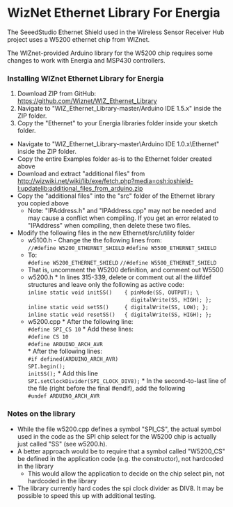 WizNet Ethernet Library For Energia
===================================

The SeeedStudio Ethernet Shield used in the Wireless Sensor Receiver Hub
project uses a W5200 ethernet chip from WIZnet.

The WIZnet-provided Arduino library for the W5200 chip requires some changes
to work with Energia and MSP430 controllers.

### Installing WIZnet Ethernet Library for Energia ###

1. Download ZIP from GitHub: https://github.com/Wiznet/WIZ_Ethernet_Library
2. Navigate to "WIZ_Ethernet_Library-master/Arduino IDE 1.5.x" inside the ZIP folder.
3. Copy the "Ethernet" to your Energia libraries folder inside your sketch folder.
* Navigate to "WIZ_Ethernet_Library-master\Arduino IDE 1.0.x\Ethernet" inside the ZIP folder.
* Copy the entire Examples folder as-is to the Ethernet folder created above
* Download and extract "additional files" from http://wizwiki.net/wiki/lib/exe/fetch.php?media=osh:ioshield-l:updatelib:additional_files_from_arduino.zip
* Copy the "additional files" into the "src" folder of the Ethernet library you copied above
    * Note: "IPAddress.h" and "IPAddress.cpp" may not be needed and may cause a conflict when compiling. If you get an error related to "IPAddress" when compiling, then delete these two files.
* Modify the following files in the new Ethernet/src/utility folder
    * w5100.h - Change the the following lines from:  
         `//#define W5200_ETHERNET_SHIELD`
         `#define W5500_ETHERNET_SHIELD`         
    * To:  
          `#define W5200_ETHERNET_SHIELD`
          `//#define W5500_ETHERNET_SHIELD`
    * That is, uncomment the W5200 definition, and comment out W5500
    * w5200.h
          * In lines 315-339, delete or comment out all the #ifdef structures and leave only the following as active code:  
              `inline static void initSS()    { pinMode(SS, OUTPUT); \`  
              `                                 digitalWrite(SS, HIGH); };`  
              `inline static void setSS()     { digitalWrite(SS, LOW); };`  
              `inline static void resetSS()   { digitalWrite(SS, HIGH); };`  
    * w5200.cpp
          * After the following line:  
              `#define SPI_CS 10`
              * Add these lines:  
                  `#define CS 10`  
                  `#define ARDUINO_ARCH_AVR`  
          * After the following lines:  
                `#if defined(ARDUINO_ARCH_AVR)`  
                `SPI.begin();`  
                `initSS();`
              * Add this line  
                  `SPI.setClockDivider(SPI_CLOCK_DIV8);`
          * In the second-to-last line of the file (right before the final #endif), add the following  
                  `#undef ARDUINO_ARCH_AVR`

### Notes on the library ###

* While the file w5200.cpp defines a symbol "SPI_CS", the actual symbol used in the code as the SPI chip select for the W5200 chip is actually just called "SS" (see w5200.h).
* A better approach would be to require that a symbol called "W5200_CS" be defined in the application code (e.g. the constructor), not hardcoded in the library
    * This would allow the application to decide on the chip select pin, not hardcoded in the library
* The library currently hard codes the spi clock divider as DIV8. It may be possible to speed this up with additional testing.

